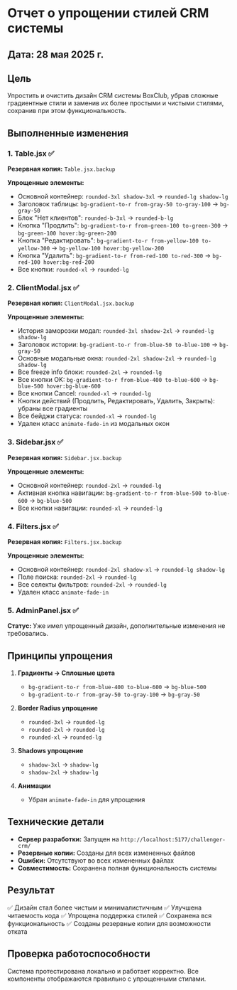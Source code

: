 # Отчет о упрощении стилей CRM системы

## Дата: 28 мая 2025 г.

## Цель
Упростить и очистить дизайн CRM системы BoxClub, убрав сложные градиентные стили и заменив их более простыми и чистыми стилями, сохранив при этом функциональность.

## Выполненные изменения

### 1. Table.jsx ✅
**Резервная копия:** `Table.jsx.backup`

**Упрощенные элементы:**
- Основной контейнер: `rounded-3xl shadow-3xl` → `rounded-lg shadow-lg`
- Заголовок таблицы: `bg-gradient-to-r from-gray-50 to-gray-100` → `bg-gray-50`
- Блок "Нет клиентов": `rounded-b-3xl` → `rounded-b-lg`
- Кнопка "Продлить": `bg-gradient-to-r from-green-100 to-green-300` → `bg-green-100 hover:bg-green-200`
- Кнопка "Редактировать": `bg-gradient-to-r from-yellow-100 to-yellow-300` → `bg-yellow-100 hover:bg-yellow-200`
- Кнопка "Удалить": `bg-gradient-to-r from-red-100 to-red-300` → `bg-red-100 hover:bg-red-200`
- Все кнопки: `rounded-xl` → `rounded-lg`

### 2. ClientModal.jsx ✅
**Резервная копия:** `ClientModal.jsx.backup`

**Упрощенные элементы:**
- История заморозки модал: `rounded-3xl shadow-2xl` → `rounded-lg shadow-lg`
- Заголовок истории: `bg-gradient-to-r from-blue-50 to-blue-100` → `bg-gray-50`
- Основные модальные окна: `rounded-2xl shadow-2xl` → `rounded-lg shadow-lg`
- Все freeze info блоки: `rounded-2xl` → `rounded-lg`
- Все кнопки OK: `bg-gradient-to-r from-blue-400 to-blue-600` → `bg-blue-500 hover:bg-blue-600`
- Все кнопки Cancel: `rounded-xl` → `rounded-lg`
- Кнопки действий (Продлить, Редактировать, Удалить, Закрыть): убраны все градиенты
- Все бейджи статуса: `rounded-xl` → `rounded-lg`
- Удален класс `animate-fade-in` из модальных окон

### 3. Sidebar.jsx ✅
**Резервная копия:** `Sidebar.jsx.backup`

**Упрощенные элементы:**
- Основной контейнер: `rounded-2xl` → `rounded-lg`
- Активная кнопка навигации: `bg-gradient-to-r from-blue-500 to-blue-600` → `bg-blue-500`
- Все кнопки навигации: `rounded-xl` → `rounded-lg`

### 4. Filters.jsx ✅
**Резервная копия:** `Filters.jsx.backup`

**Упрощенные элементы:**
- Основной контейнер: `rounded-2xl shadow-xl` → `rounded-lg shadow-lg`
- Поле поиска: `rounded-2xl` → `rounded-lg`
- Все селекты фильтров: `rounded-2xl` → `rounded-lg`
- Удален класс `animate-fade-in`

### 5. AdminPanel.jsx ✅
**Статус:** Уже имел упрощенный дизайн, дополнительные изменения не требовались.

## Принципы упрощения

1. **Градиенты → Сплошные цвета**
   - `bg-gradient-to-r from-blue-400 to-blue-600` → `bg-blue-500`
   - `bg-gradient-to-r from-gray-50 to-gray-100` → `bg-gray-50`

2. **Border Radius упрощение**
   - `rounded-3xl` → `rounded-lg`
   - `rounded-2xl` → `rounded-lg`
   - `rounded-xl` → `rounded-lg`

3. **Shadows упрощение**
   - `shadow-3xl` → `shadow-lg`
   - `shadow-2xl` → `shadow-lg`

4. **Анимации**
   - Убран `animate-fade-in` для упрощения

## Технические детали

- **Сервер разработки:** Запущен на `http://localhost:5177/challenger-crm/`
- **Резервные копии:** Созданы для всех измененных файлов
- **Ошибки:** Отсутствуют во всех измененных файлах
- **Совместимость:** Сохранена полная функциональность системы

## Результат

✅ Дизайн стал более чистым и минималистичным
✅ Улучшена читаемость кода
✅ Упрощена поддержка стилей
✅ Сохранена вся функциональность
✅ Созданы резервные копии для возможности отката

## Проверка работоспособности

Система протестирована локально и работает корректно. Все компоненты отображаются правильно с упрощенными стилами.
